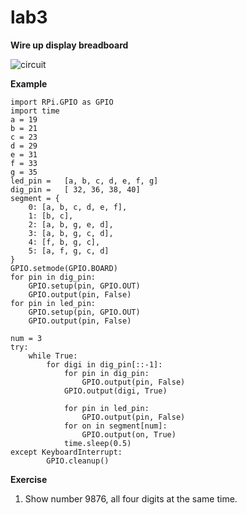 # lab3

**Wire up display breadboard**

![circuit](https://user-images.githubusercontent.com/40221875/64620110-7db22100-d40d-11e9-8fb6-bd7f741f76a7.PNG)

**Example**
```
import RPi.GPIO as GPIO
import time
a = 19
b = 21
c = 23 
d = 29
e = 31
f = 33
g = 35
led_pin = 	[a, b, c, d, e, f, g]
dig_pin = 	[ 32, 36, 38, 40] 
segment = {
	0: [a, b, c, d, e, f], 
	1: [b, c], 
	2: [a, b, g, e, d], 
	3: [a, b, g, c, d],
	4: [f, b, g, c],
	5: [a, f, g, c, d]
}
GPIO.setmode(GPIO.BOARD)
for pin in dig_pin:
	GPIO.setup(pin, GPIO.OUT)
	GPIO.output(pin, False)
for pin in led_pin:
	GPIO.setup(pin, GPIO.OUT)
	GPIO.output(pin, False)

num = 3
try:
	while True:
		for digi in dig_pin[::-1]:
			for pin in dig_pin:
				GPIO.output(pin, False)
			GPIO.output(digi, True)
				
			for pin in led_pin:
				GPIO.output(pin, False)
			for on in segment[num]:
				GPIO.output(on, True)
			time.sleep(0.5)
except KeyboardInterrupt:
        GPIO.cleanup()
```

**Exercise**
1. Show number 9876, all four digits at the same time.

